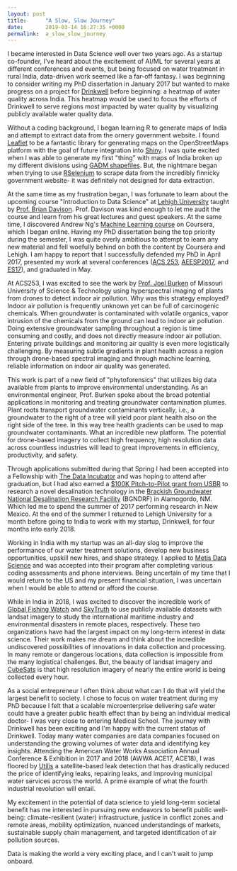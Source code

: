```yaml
---
layout: post
title:      "A Slow, Slow Journey"
date:       2019-03-14 16:27:35 +0000
permalink:  a_slow_slow_journey
---
```


I became interested in Data Science well over two years ago. As a startup co-founder, I've heard about the excitement of AI/ML for several years at different conferences and events, but being focused on water treatment in rural India, data-driven work seemed like a far-off fantasy. I was beginning to consider writing my PhD dissertation in January 2017 but wanted to make progress on a project for [Drinkwell](http://drinkwellsystems.com/) before beginning: a heatmap of water quality across India. This heatmap would be used to focus the efforts of Drinkwell to serve regions most impacted by water quality by visualizing publicly available water quality data. 


Without a coding background, I began learning R to generate maps of India and attempt to extract data from the ornery government website. I found [Leaflet](https://rstudio.github.io/leaflet/) to be a fantastic library for generating maps on the OpenStreetMaps platform with the goal of future integration into [Shiny](http://shiny.rstudio.com/). I was quite excited when I was able to generate my first "thing" with maps of India broken up my different divisions using [GADM shapefiles](https://gadm.org/download_country_v3.html). But, the nightmare began when trying to use [RSelenium](https://github.com/ropensci/RSelenium) to scrape data from the incredibly finnicky government website- it was definitely not designed for data extraction. 


At the same time as my frustration began, I was fortunate to learn about the upcoming course "Introduction to Data Science" at [Lehigh University](https://www1.lehigh.edu/home) taught by [Prof. Brian Davison](http://www.cse.lehigh.edu/~brian/). Prof. Davison was kind enough to let me audit the course and learn from his great lectures and guest speakers. At the same time, I discovered Andrew Ng's [Machine Learning course](https://www.coursera.org/learn/machine-learning) on Coursera, which I began online. Having my PhD dissertation being the top priority during the semester, I was quite overly ambitious to attempt to learn any new material and fell woefully behind on both the content by Coursera and Lehigh. I am happy to report that I successfully defended my PhD in April 2017, presented my work at several conferences ([ACS 253](https://www.acs.org/content/acs/en/pressroom/news-room/meeting-news-releases-spring-2017.html), [AEESP2017](https://www.aeesp.org/), and [ES17](https://www.engineering.pitt.edu/mcsi/conference/)), and graduated in May.


At ACS253, I was excited to see the work by [Prof. Joel Burken](https://care.mst.edu/people/faculty/profiles/burken/) of Missouri University of Science & Technology using hyperspectral imaging of plants from drones to detect indoor air pollution. Why was this strategy employed? Indoor air pollution is frequently unknown yet can be full of carcinogenic chemicals. When groundwater is contaminated with volatile organics, vapor intrusion of the chemicals from the ground can lead to indoor air pollution. Doing extensive groundwater sampling throughout a region is time consuming and costly, and does not directly measure indoor air pollution. Entering private buildings and monitoring air quality is even more logistically challenging. By measuring subtle gradients in plant health across a region through drone-based spectral imaging and through machine learning, reliable information on indoor air quality was generated. 


This work is part of a new field of "phytoforensics" that utilizes big data available from plants to improve environmental understanding. As an environmental engineer, Prof. Burken spoke about the broad potential applications in monitoring and treating groundwater contamination plumes. Plant roots transport groundwater contaminants vertically, i.e., a groundwater to the right of a tree will yield poor plant health also on the right side of the tree. In this way tree health gradients can be used to map groundwater contaminants. What an incredible new platform. The potential for drone-based imagery to collect high frequency, high resolution data across countless industries will lead to great improvements in efficiency, productivity, and safety. 


Through applications submitted during that Spring I had been accepted into a Fellowship with [The Data Incubator](https://www.thedataincubator.com/) and was hoping to attend after graduation, but I had also earned a [$100K Pitch-to-Pilot grant from USBR](https://www.usbr.gov/newsroom/newsrelease/detail.cfm?RecordID=57296) to research a novel desalination technology in the [Brackish Groundwater National Desalination Research Facility](https://www.usbr.gov/research/bgndrf/) (BGNDRF) in Alamogordo, NM. Which led me to spend the summer of 2017 performing research in New Mexico. At the end of the summer I returned to Lehigh University for a month before going to India to work with my startup, Drinkwell, for four months into early 2018. 


Working in India with my startup was an all-day slog to improve the performance of our water treatment solutions, develop new business opportunities, upskill new hires, and shape strategy. I applied to [Metis Data Science](https://www.thisismetis.com/) and was accepted into their program after completing various coding assessments and phone interviews. Being uncertain of my time that I would return to the US and my present financial situation, I was uncertain when I would be able to attend or afford the course.


While in India in 2018, I was excited to discover the incredible work of [Global Fishing Watch](https://globalfishingwatch.org/) and [SkyTruth](https://skytruth.org/) to use publicly available datasets with landsat imagery to study the international maritime industry and environmental disasters in remote places, respectively. These two organizations have had the largest impact on my long-term interest in data science. Their work makes me dream and think about the incredible undiscovered possibilities of innovations in data collection and processing. In many remote or dangerous locations, data collection is impossible from the many logistical challenges. But, the beauty of landsat imagery and [CubeSats](http://www.cubesat.org/) is that high resolution imagery of nearly the entire world is being collected every hour.


As a social entrepreneur I often think about what can I do that will yield the largest benefit to society. I chose to focus on water treatment during my PhD because I felt that a scalable microenterprise delivering safe water could have a greater public health effect than by being an individual medical doctor- I was very close to entering Medical School. The journey with Drinkwell has been exciting and I'm happy with the current status of Drinkwell. Today many water companies are data companies focused on understanding the growing volumes of water data and identifying key insights. Attending the American Water Works Association Annual Conference & Exhibition in 2017 and 2018 (AWWA ACE17, ACE18), I was floored by [Utilis](https://utiliscorp.com/) a satellite-based leak detection that has drastically reduced the price of identifying leaks, repairing leaks, and improving municipal water services across the world. A prime example of what the fourth industrial revolution will entail.


My excitement in the potential of data science to yield long-term societal benefit has me interested in pursuing new endeavors to benefit public well-being: climate-resilient (water) infrastructure, justice in conflict zones and remote areas, mobility optimization, nuanced understandings of markets, sustainable supply chain management, and targeted identification of air pollution sources. 

Data is making the world a very exciting place, and I can't wait to jump onboard.
